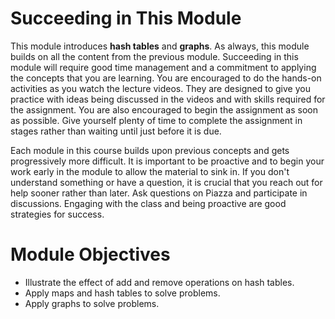 # Succeeding in This Module

This module introduces **hash tables** and **graphs**. As always, this module
builds on all the content from the previous module. Succeeding in this module
will require good time management and a commitment to applying the concepts
that you are learning. You are encouraged to do the hands-on activities as you
watch the lecture videos. They are designed to give you practice with ideas
being discussed in the videos and with skills required for the assignment. You
are also encouraged to begin the assignment as soon as possible. Give yourself
plenty of time to complete the assignment in stages rather than waiting until
just before it is due.

Each module in this course builds upon previous concepts and gets
progressively more difficult. It is important to be proactive and to begin
your work early in the module to allow the material to sink in. If you don't
understand something or have a question, it is crucial that you reach out for
help sooner rather than later. Ask questions on Piazza and participate in
discussions. Engaging with the class and being proactive are good strategies
for success.



# Module Objectives

- Illustrate the effect of add and remove operations on hash tables.
- Apply maps and hash tables to solve problems.
- Apply graphs to solve problems.

